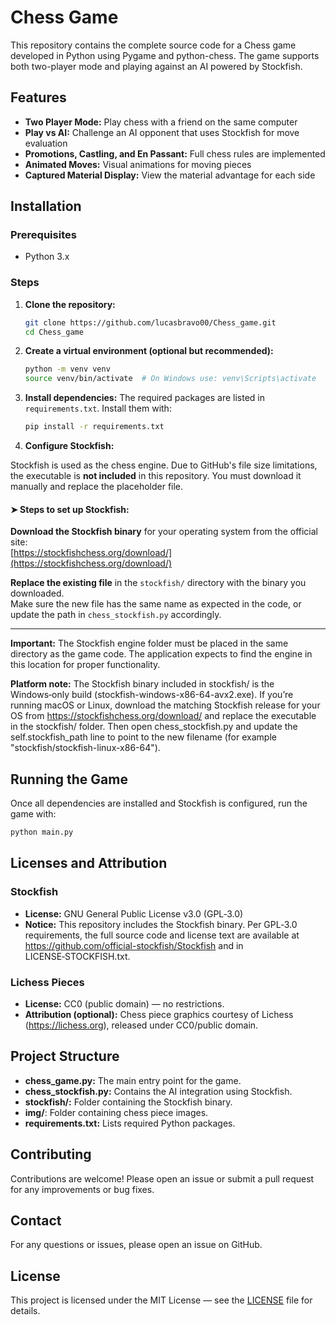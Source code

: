 # Chess Game

This repository contains the complete source code for a Chess game developed in Python using Pygame and python-chess. The game supports both two-player mode and playing against an AI powered by Stockfish.

## Features
- **Two Player Mode:** Play chess with a friend on the same computer
- **Play vs AI:** Challenge an AI opponent that uses Stockfish for move evaluation
- **Promotions, Castling, and En Passant:** Full chess rules are implemented
- **Animated Moves:** Visual animations for moving pieces
- **Captured Material Display:** View the material advantage for each side

## Installation

### Prerequisites
- Python 3.x

### Steps
1. **Clone the repository:**
   ```bash
   git clone https://github.com/lucasbravo00/Chess_game.git
   cd Chess_game
   ```

2. **Create a virtual environment (optional but recommended):**
   ```bash
   python -m venv venv
   source venv/bin/activate  # On Windows use: venv\Scripts\activate
   ```

3. **Install dependencies:**
   The required packages are listed in `requirements.txt`. Install them with:
   ```bash
   pip install -r requirements.txt
   ```

4. **Configure Stockfish:**

Stockfish is used as the chess engine. Due to GitHub's file size limitations, the executable is **not included** in this repository. You must download it manually and replace the placeholder file.

#### ➤ Steps to set up Stockfish:

 **Download the Stockfish binary** for your operating system from the official site:  
    [https://stockfishchess.org/download/](https://stockfishchess.org/download/)

 **Replace the existing file** in the `stockfish/` directory with the binary you downloaded.  
   Make sure the new file has the same name as expected in the code, or update the path in `chess_stockfish.py` accordingly.

---

   
   **Important:** The Stockfish engine folder must be placed in the same directory as the game code. The application expects to find the engine in this location for proper functionality.
   
   **Platform note:** The Stockfish binary included in stockfish/ is the Windows‑only build (stockfish-windows-x86-64-avx2.exe). If you’re running macOS or Linux, download the matching Stockfish release for your OS from https://stockfishchess.org/download/ and replace the executable in the stockfish/ folder. Then open chess_stockfish.py and update the self.stockfish_path line to point to the new filename (for example "stockfish/stockfish-linux-x86-64").

## Running the Game
Once all dependencies are installed and Stockfish is configured, run the game with:

```bash
python main.py
```

## Licenses and Attribution

### Stockfish
- **License:** GNU General Public License v3.0 (GPL‑3.0)  
- **Notice:** This repository includes the Stockfish binary. Per GPL‑3.0 requirements, the full source code and license text are available at https://github.com/official-stockfish/Stockfish and in LICENSE‑STOCKFISH.txt.

### Lichess Pieces
- **License:** CC0 (public domain) — no restrictions.  
- **Attribution (optional):** Chess piece graphics courtesy of Lichess (https://lichess.org), released under CC0/public domain.

## Project Structure
- **chess_game.py:** The main entry point for the game.
- **chess_stockfish.py:** Contains the AI integration using Stockfish.
- **stockfish/:** Folder containing the Stockfish binary.
- **img/**: Folder containing chess piece images.
- **requirements.txt:** Lists required Python packages.

## Contributing
Contributions are welcome! Please open an issue or submit a pull request for any improvements or bug fixes.

## Contact
For any questions or issues, please open an issue on GitHub.

## License
This project is licensed under the MIT License — see the [LICENSE](LICENSE) file for details.


